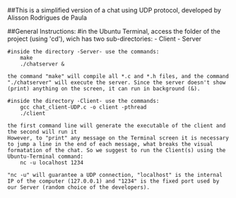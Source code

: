 ##This is a simplified version of a chat using UDP protocol, developed by
	Alisson Rodrigues de Paula


##General Instructions:
	#in the Ubuntu Terminal, access the folder of the project (using 'cd'), wich has two sub-directories:
		- Client
		- Server

	#inside the directory -Server- use the commands:
		make
		./chatserver &

	the command "make" will compile all *.c and *.h files, and the command "./chatserver" will execute the server. Since the server doesn't show (print) anything on the screen, it can run in background (&).

	#inside the directory -Client- use the commands:
		gcc chat_client-UDP.c -o client -pthread
		./client

	the first command line will generate the executable of the client and the second will run it
	However, to "print" any message on the Terminal screen it is necessary to jump a line in the end of each message, what breaks the visual formatation of the chat. So we suggest to run the Client(s) using the Ubuntu-Terminal command:
		nc -u localhost 1234

	"nc -u" will guarantee a UDP connection, "localhost" is the internal IP of the computer (127.0.0.1) and "1234" is the fixed port used by our Server (random choice of the developers).
